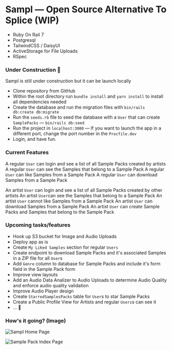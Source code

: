 # Sampl — Open Source Alternative To Splice (WIP)

- Ruby On Rail 7
- Postgresql
- TailwindCSS / DaisyUI
- ActiveStorage for File Uploads
- RSpec

### Under Construction 🚧

Sampl is still under construction but it can be launch locally

- Clone repository from GitHub
- Within the root directory run `bundle install` and `yarn install` to install all dependencies needed
- Create the database and run the migration files with `bin/rails db:create db:migrate`
- Run the `seeds.rb` file to seed the database with a `User` that can create `SamplePacks` — `bin/rails db:seed`
- Run the project in `localhost:3000` — If you want to launch the app in a different port, change the port number in the `Procfile.dev`
- Login, and have fun.

### Current Features

A regular `User` can login and see a list of all Sample Packs created by artists
A regular `User` can see the Samples that belong to a Sample Pack
A regular `User` can like Samples from a Sample Pack
A regular `User` can download Samples from a Sample Pack

An artist `User` can login and see a list of all Sample Packs created by other artists
An artist `User`can see the Samples that belong to a Sample Pack
An artist `User` cannot like Samples from a Sample Pack
An artist `User` can download Samples from a Sample Pack
An artist `User` can create Sample Packs and Samples that belong to the Sample Pack

### Upcoming tasks/features

- Hook up S3 bucket for Image and Audio Uploads
- Deploy app as is
- Create `My Liked Samples` section for regular `Users`
- Create endpoint to download Sample Packs and it's associated Samples in a ZIP file for all `User`s
- Add `Genre` column to database for Sample Packs and include it's form field in the Sample Pack form
- Improve view layouts
- Add an Audio Data Analizer to Audio Uploads to determine Audio Quality and enforce audio quality validation
- Improve Audio Player design
- Create `StarredSamplesPacks` table for `User`s to star Sample Packs
- Create a Public Profile View for Artists and regular `Users`s can see it
- ... 🚧

### How's it going? (Image)

![Sampl Home Page](https://user-images.githubusercontent.com/49796875/225951604-757e39a2-679e-4cbb-a842-a5fc3bb6b661.png, "Sampl Home Page")

![Sample Pack Index Page](https://user-images.githubusercontent.com/49796875/225950707-30cd331c-5ce7-4108-a0df-32be987375d3.png "Sample Pack Index Page")
